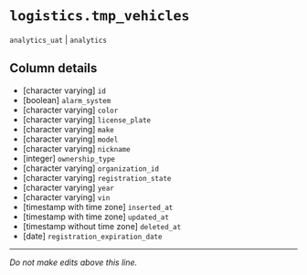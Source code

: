 # `logistics.tmp_vehicles`
`analytics_uat` | `analytics`

## Column details
* [character varying] `id`
* [boolean]   `alarm_system`
* [character varying] `color`
* [character varying] `license_plate`
* [character varying] `make`
* [character varying] `model`
* [character varying] `nickname`
* [integer]   `ownership_type`
* [character varying] `organization_id`
* [character varying] `registration_state`
* [character varying] `year`
* [character varying] `vin`
* [timestamp with time zone] `inserted_at`
* [timestamp with time zone] `updated_at`
* [timestamp without time zone] `deleted_at`
* [date]      `registration_expiration_date`

-------------------------------------------------------------------------------
*Do not make edits above this line.*
